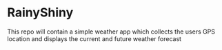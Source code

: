 # RainyShiny
This repo will contain a simple weather app which collects the users GPS location and displays the current and future weather forecast
